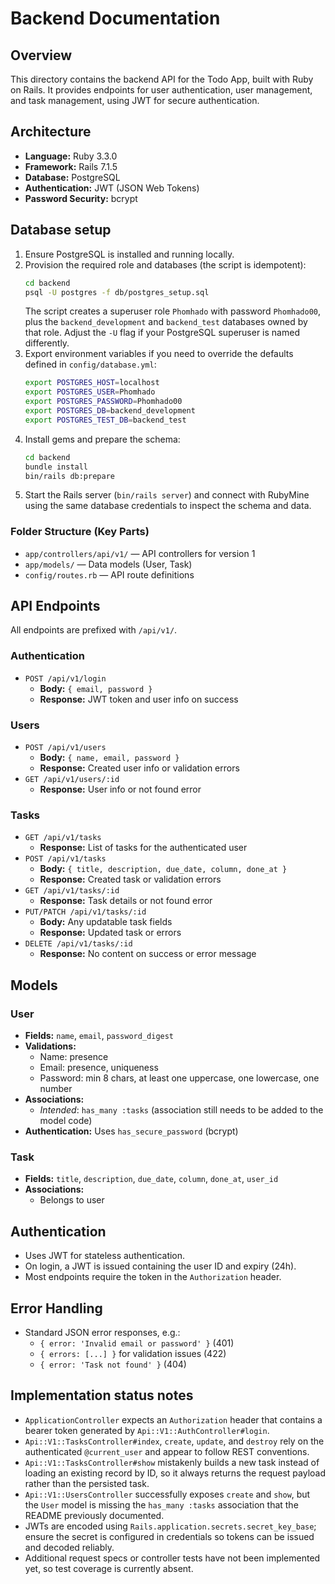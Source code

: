 # Backend Documentation

## Overview
This directory contains the backend API for the Todo App, built with Ruby on Rails. It provides endpoints for user authentication, user management, and task management, using JWT for secure authentication.

## Architecture
- **Language:** Ruby 3.3.0
- **Framework:** Rails 7.1.5
- **Database:** PostgreSQL
- **Authentication:** JWT (JSON Web Tokens)
- **Password Security:** bcrypt

## Database setup
1. Ensure PostgreSQL is installed and running locally.
2. Provision the required role and databases (the script is idempotent):
   ```bash
   cd backend
   psql -U postgres -f db/postgres_setup.sql
   ```
   The script creates a superuser role `Phomhado` with password `Phomhado00`,
   plus the `backend_development` and `backend_test` databases owned by that
   role. Adjust the `-U` flag if your PostgreSQL superuser is named
   differently.
3. Export environment variables if you need to override the defaults defined
   in `config/database.yml`:
   ```bash
   export POSTGRES_HOST=localhost
   export POSTGRES_USER=Phomhado
   export POSTGRES_PASSWORD=Phomhado00
   export POSTGRES_DB=backend_development
   export POSTGRES_TEST_DB=backend_test
   ```
4. Install gems and prepare the schema:
   ```bash
   cd backend
   bundle install
   bin/rails db:prepare
   ```
5. Start the Rails server (`bin/rails server`) and connect with RubyMine using
   the same database credentials to inspect the schema and data.

### Folder Structure (Key Parts)
- `app/controllers/api/v1/` — API controllers for version 1
- `app/models/` — Data models (User, Task)
- `config/routes.rb` — API route definitions

## API Endpoints
All endpoints are prefixed with `/api/v1/`.

### Authentication
- `POST /api/v1/login`
  - **Body:** `{ email, password }`
  - **Response:** JWT token and user info on success

### Users
- `POST /api/v1/users`
  - **Body:** `{ name, email, password }`
  - **Response:** Created user info or validation errors
- `GET /api/v1/users/:id`
  - **Response:** User info or not found error

### Tasks
- `GET /api/v1/tasks`
  - **Response:** List of tasks for the authenticated user
- `POST /api/v1/tasks`
  - **Body:** `{ title, description, due_date, column, done_at }`
  - **Response:** Created task or validation errors
- `GET /api/v1/tasks/:id`
  - **Response:** Task details or not found error
- `PUT/PATCH /api/v1/tasks/:id`
  - **Body:** Any updatable task fields
  - **Response:** Updated task or errors
- `DELETE /api/v1/tasks/:id`
  - **Response:** No content on success or error message

## Models

### User
- **Fields:** `name`, `email`, `password_digest`
- **Validations:**
  - Name: presence
  - Email: presence, uniqueness
  - Password: min 8 chars, at least one uppercase, one lowercase, one number
- **Associations:**
  - _Intended_: `has_many :tasks` (association still needs to be added to the
    model code)
- **Authentication:** Uses `has_secure_password` (bcrypt)

### Task
- **Fields:** `title`, `description`, `due_date`, `column`, `done_at`, `user_id`
- **Associations:**
  - Belongs to user

## Authentication
- Uses JWT for stateless authentication.
- On login, a JWT is issued containing the user ID and expiry (24h).
- Most endpoints require the token in the `Authorization` header.

## Error Handling
- Standard JSON error responses, e.g.:
  - `{ error: 'Invalid email or password' }` (401)
  - `{ errors: [...] }` for validation issues (422)
  - `{ error: 'Task not found' }` (404)

## Implementation status notes
- `ApplicationController` expects an `Authorization` header that contains a
  bearer token generated by `Api::V1::AuthController#login`.
- `Api::V1::TasksController#index`, `create`, `update`, and `destroy` rely on
  the authenticated `@current_user` and appear to follow REST conventions.
- `Api::V1::TasksController#show` mistakenly builds a new task instead of
  loading an existing record by ID, so it always returns the request payload
  rather than the persisted task.
- `Api::V1::UsersController` successfully exposes `create` and `show`, but the
  `User` model is missing the `has_many :tasks` association that the README
  previously documented.
- JWTs are encoded using `Rails.application.secrets.secret_key_base`; ensure
  the secret is configured in credentials so tokens can be issued and decoded
  reliably.
- Additional request specs or controller tests have not been implemented yet,
  so test coverage is currently absent.
